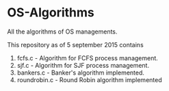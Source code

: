 # OS-Algorithms
All the algorithms of OS managements.

This repository as of 5 september 2015 contains

1.  fcfs.c  - Algorithm for FCFS process management.
2.  sjf.c - Algorithm for SJF process management.
3.  bankers.c - Banker's algorithm implemented.
4.  roundrobin.c  - Round Robin algorithm implemented
